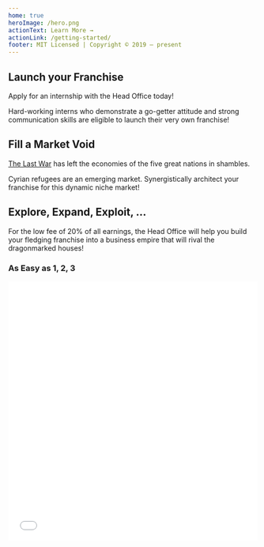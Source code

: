```yaml
---
home: true
heroImage: /hero.png
actionText: Learn More →
actionLink: /getting-started/
footer: MIT Licensed | Copyright © 2019 — present
---
```


<div class="features">
  <div class="feature">
    <h2>Launch your Franchise</h2>
    <p>Apply for an internship with the Head Office today!</p>
    <p>Hard-working interns who demonstrate a go-getter attitude and strong communication skills are eligible to launch their very own franchise!</p>
  </div>
  <div class="feature">
    <h2>Fill a Market Void</h2>
    <p><a href="https://eberron.fandom.com/wiki/The_Last_War">The Last War</a> has left the economies of the five great nations in shambles.</p>
    <p>Cyrian refugees are an emerging market. Synergistically architect your franchise for this dynamic niche market!</p>
  </div>
  <div class="feature">
    <h2>Explore, Expand, Exploit, ...</h2>
    <p>For the low fee of 20% of all earnings, the Head Office will help you build your fledging franchise into a business empire that will rival the dragonmarked houses!</p>
  </div>
</div>

### As Easy as 1, 2, 3
<iframe src="/application-form.html" style="width: 100%; height: 525px; border:none;overflow:hidden;"></iframe>